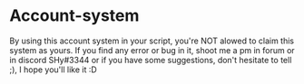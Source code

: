 # Account-system

By using this account system in your script, you're NOT alowed to claim this system as yours. If you find any error or bug in it, shoot me a pm in forum or in discord SHy#3344 or if you have some suggestions, don't hesitate to tell ;), I hope you'll like it :D
